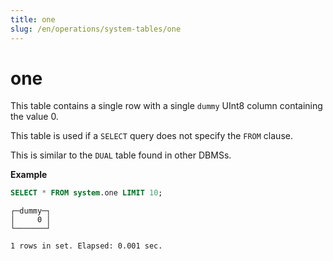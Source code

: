 ```yaml
---
title: one
slug: /en/operations/system-tables/one
---
```

# one

This table contains a single row with a single `dummy` UInt8 column containing the value 0.

This table is used if a `SELECT` query does not specify the `FROM` clause.

This is similar to the `DUAL` table found in other DBMSs.

**Example**

```sql
SELECT * FROM system.one LIMIT 10;
```

```response
┌─dummy─┐
│     0 │
└───────┘

1 rows in set. Elapsed: 0.001 sec.
```
